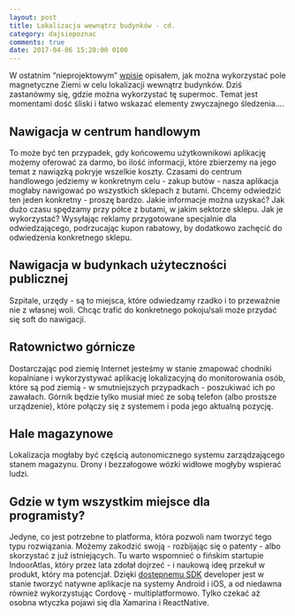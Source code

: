 ```yaml
---
layout: post
title: Lokalizacja wewnątrz budynków - cd.
category: dajsiepoznac
comments: true
date: 2017-04-06 15:20:00 0100
---
```

W ostatnim “nieprojektowym” [wpisie](/dajsiepoznac/2017/03/29/lokalizacja-wewnatrz-budynkow/) opisałem, jak można wykorzystać pole magnetyczne Ziemi w celu lokalizacji wewnątrz budynków. Dziś zastanówmy się, gdzie można wykorzystać tę supermoc. Temat jest momentami dość śliski i łatwo wskazać elementy zwyczajnego śledzenia….

## Nawigacja w centrum handlowym
To może być ten przypadek, gdy końcowemu użytkownikowi aplikację możemy oferować za darmo, bo ilość informacji, które zbierzemy na jego temat z nawiązką pokryje wszelkie koszty.
Czasami do centrum handlowego jedziemy w konkretnym celu - zakup butów - nasza aplikacja mogłaby nawigować po wszystkich sklepach z butami. Chcemy odwiedzić ten jeden konkretny - proszę bardzo. Jakie informacje można uzyskać? Jak dużo czasu spędzamy przy półce z butami, w jakim sektorze sklepu. Jak je wykorzystać? Wysyłając reklamy przygotowane specjalnie dla odwiedzającego, podrzucając kupon rabatowy, by dodatkowo zachęcić do odwiedzenia konkretnego sklepu.

## Nawigacja w budynkach użyteczności publicznej
Szpitale, urzędy - są to miejsca, które odwiedzamy rzadko i to przeważnie nie z własnej woli. Chcąc trafić do konkretnego pokoju/sali może przydać się soft do nawigacji.

## Ratownictwo górnicze
Dostarczając pod ziemię Internet jesteśmy w stanie zmapować chodniki kopalniane i wykorzystywać aplikację lokalizacyjną do monitorowania osób, które są pod ziemią - w smutniejszych przypadkach - poszukiwać ich po zawałach. Górnik będzie tylko musiał mieć ze sobą telefon (albo prostsze urządzenie), które połączy się z systemem i poda jego aktualną pozycję.

## Hale magazynowe
Lokalizacja mogłaby być częścią autonomicznego systemu zarządzającego stanem magazynu. Drony i bezzałogowe wózki widłowe mogłyby wspierać ludzi.

## Gdzie w tym wszystkim miejsce dla programisty?
Jedyne, co jest potrzebne to platforma, która pozwoli nam tworzyć tego typu rozwiązania. Możemy zakodzić swoją - rozbijając się o patenty - albo skorzystać z już istniejących. Tu warto wspomnieć o fińskim startupie IndoorAtlas, który przez lata zdołał dojrzeć - i naukową ideę przekuł w produkt, który ma potencjał. Dzięki [dostępnemu SDK](http://docs.indooratlas.com/) developer jest w stanie tworzyć natywne aplikacje na systemy Android i iOS, a od niedawna również wykorzystując Cordovę - multiplatformowo. Tylko czekać aż osobna wtyczka pojawi się dla Xamarina i ReactNative.